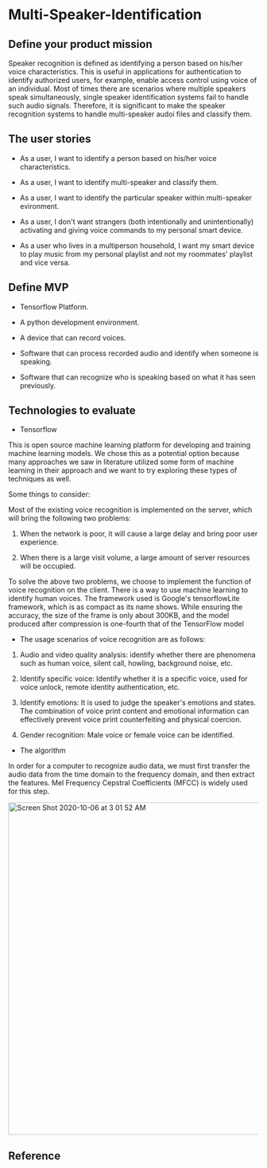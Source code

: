 # Multi-Speaker-Identification

## Define your product mission

  Speaker recognition is defined as identifying a person based on his/her voice characteristics. This is useful in applications for authentication to identify authorized users, for example, enable access control using voice of an individual. Most of times there are scenarios where multiple speakers speak simultaneously, single speaker identification systems fail to handle such audio signals. Therefore, it is significant to make the speaker recognition systems to handle multi-speaker audoi files and classify them.

## The user stories

* As a user, I want to identify a person based on his/her voice characteristics.

* As a user, I want to identify multi-speaker and classify them.

* As a user, I want to identify the particular speaker within multi-speaker evironment.

* As a user, I don't want strangers (both intentionally and unintentionally) activating and giving voice commands to my personal smart device.

* As a user who lives in a multiperson household, I want my smart device to play music from my personal playlist and not my roommates' playlist and vice versa.

## Define MVP 

* Tensorflow Platform.

* A python development environment.

* A device that can record voices. 

* Software that can process recorded audio and identify when someone is speaking.

* Software that can recognize who is speaking based on what it has seen previously.

## Technologies to evaluate
* Tensorflow

This is open source machine learning platform for developing and training machine learning models. We chose this as a potential option because many approaches we saw in literature utilized some form of machine learning in their approach and we want to try exploring these types of techniques as well.

Some things to consider:

Most of the existing voice recognition is implemented on the server, which will bring the following two problems:

1) When the network is poor, it will cause a large delay and bring poor user experience.

2) When there is a large visit volume, a large amount of server resources will be occupied.

To solve the above two problems, we choose to implement the function of voice recognition on the client. There is a way to use machine learning to identify human voices. The framework used is Google's tensorflowLite framework, which is as compact as its name shows. While ensuring the accuracy, the size of the frame is only about 300KB, and the model produced after compression is one-fourth that of the TensorFlow model

* The usage scenarios of voice recognition are as follows:

1) Audio and video quality analysis: identify whether there are phenomena such as human voice, silent call, howling, background noise, etc.

2) Identify specific voice: Identify whether it is a specific voice, used for voice unlock, remote identity authentication, etc.

3) Identify emotions: It is used to judge the speaker's emotions and states. The combination of voice print content and emotional information can effectively prevent voice print counterfeiting and physical coercion.

4) Gender recognition: Male voice or female voice can be identified.

* The algorithm

In order for a computer to recognize audio data, we must first transfer the audio data from the time domain to the frequency domain, and then extract the features. Mel Frequency Cepstral Coefficients (MFCC) is widely used for this step.

<img width="667" alt="Screen Shot 2020-10-06 at 3 01 52 AM" src="https://user-images.githubusercontent.com/70667153/95120838-b80cff80-0780-11eb-8bcc-df6165a544d9.png">

## Reference



